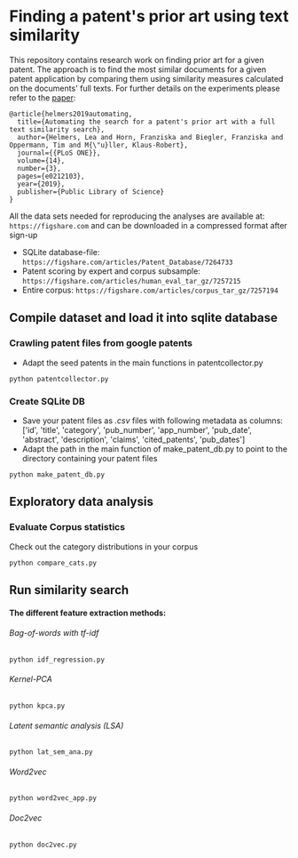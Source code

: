 # Finding a patent's prior art using text similarity
This repository contains research work on finding prior art for a given patent.
The approach is to find the most similar documents for a given patent application
by comparing them using similarity measures calculated on the documents' full texts. 
For further details on the experiments please refer to the [paper](https://journals.plos.org/plosone/article?id=10.1371/journal.pone.0212103):

```
@article{helmers2019automating,
  title={Automating the search for a patent's prior art with a full text similarity search},
  author={Helmers, Lea and Horn, Franziska and Biegler, Franziska and Oppermann, Tim and M{\"u}ller, Klaus-Robert},
  journal={{PLoS ONE}},
  volume={14},
  number={3},
  pages={e0212103},
  year={2019},
  publisher={Public Library of Science}
}
```

All the data sets needed for reproducing the analyses are available at:
`https://figshare.com` and can be downloaded in a compressed format after sign-up

* SQLite database-file: `https://figshare.com/articles/Patent_Database/7264733`
* Patent scoring by expert and corpus subsample: `https://figshare.com/articles/human_eval_tar_gz/7257215`
* Entire corpus: `https://figshare.com/articles/corpus_tar_gz/7257194`

## Compile dataset and load it into sqlite database
### Crawling patent files from google patents
 * Adapt the seed patents in the main functions in patentcollector.py
```
python patentcollector.py
```
### Create SQLite DB
  * Save your patent files as *.csv* files with following metadata as columns: ['id', 'title', 'category', 'pub_number', 'app_number', 'pub_date', 'abstract',
               'description', 'claims', 'cited_patents', 'pub_dates']
  * Adapt the path in the main function of make_patent_db.py to point to the directory containing your patent files
```
python make_patent_db.py
```
## Exploratory data analysis
### Evaluate Corpus statistics
Check out the category distributions in your corpus
```
python compare_cats.py
```
## Run similarity search
#### The different feature extraction methods:
###### *Bag-of-words* with *tf-idf*
```
python idf_regression.py
```
###### *Kernel-PCA*
```
python kpca.py
```
###### *Latent semantic analysis (LSA)*
```
python lat_sem_ana.py
```
###### Word2vec
```
python word2vec_app.py
```
###### Doc2vec
```
python doc2vec.py
```
